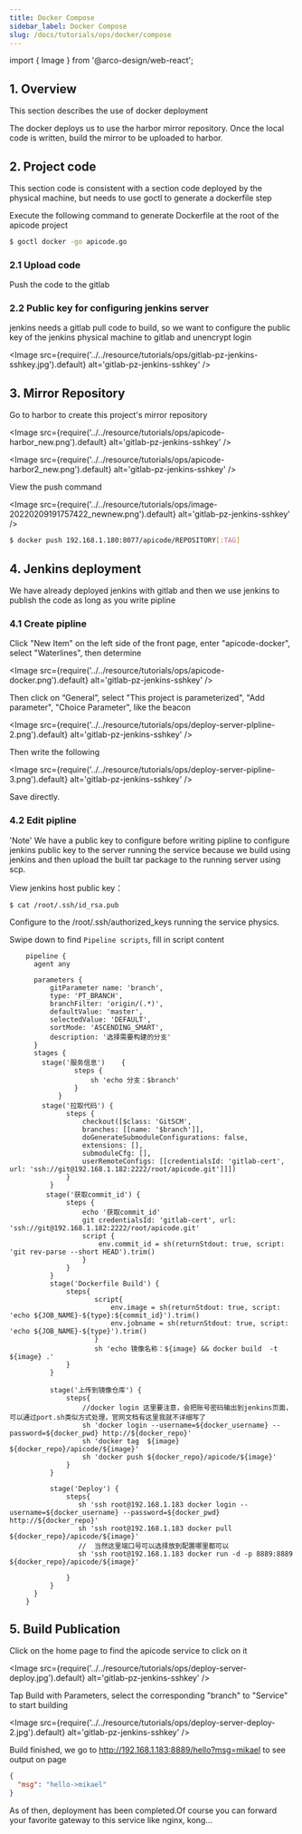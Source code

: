 ```yaml
---
title: Docker Compose
sidebar_label: Docker Compose
slug: /docs/tutorials/ops/docker/compose
---
```


import { Image } from '@arco-design/web-react';

## 1. Overview

This section describes the use of docker deployment

The docker deploys us to use the harbor mirror repository. Once the local code is written, build the mirror to be uploaded to harbor.

## 2. Project code

This section code is consistent with a section code deployed by the physical machine, but needs to use goctl to generate a dockerfile step

Execute the following command to generate Dockerfile at the root of the apicode project

```sh
$ goctl docker -go apicode.go
```

### 2.1 Upload code

Push the code to the gitlab

### 2.2 Public key for configuring jenkins server

jenkins needs a gitlab pull code to build, so we want to configure the public key of the jenkins physical machine to gitlab and unencrypt login

<Image src={require('../../resource/tutorials/ops/gitlab-pz-jenkins-sshkey.jpg').default} alt='gitlab-pz-jenkins-sshkey' />

## 3. Mirror Repository

Go to harbor to create this project's mirror repository

<Image src={require('../../resource/tutorials/ops/apicode-harbor_new.png').default} alt='gitlab-pz-jenkins-sshkey' />

<Image src={require('../../resource/tutorials/ops/apicode-harbor2_new.png').default} alt='gitlab-pz-jenkins-sshkey' />

View the push command

<Image src={require('../../resource/tutorials/ops/image-20220209191757422_newnew.png').default} alt='gitlab-pz-jenkins-sshkey' />

```sh
$ docker push 192.168.1.180:8077/apicode/REPOSITORY[:TAG]
```

## 4. Jenkins deployment

We have already deployed jenkins with gitlab and then we use jenkins to publish the code as long as you write pipline

### 4.1 Create pipline

Click "New Item" on the left side of the front page, enter "apicode-docker", select "Waterlines", then determine

<Image src={require('../../resource/tutorials/ops/apicode-docker.png').default} alt='gitlab-pz-jenkins-sshkey' />

Then click on “General”, select "This project is parameterized", "Add parameter", "Choice Parameter", like the beacon

<Image src={require('../../resource/tutorials/ops/deploy-server-plpline-2.png').default} alt='gitlab-pz-jenkins-sshkey' />

Then write the following

<Image src={require('../../resource/tutorials/ops/deploy-server-pipline-3.png').default} alt='gitlab-pz-jenkins-sshkey' />

Save directly.

### 4.2 Edit pipline

'Note' We have a public key to configure before writing pipline to configure jenkins public key to the server running the service because we build using jenkins and then upload the built tar package to the running server using scp.

View jenkins host public key：

```shell
$ cat /root/.ssh/id_rsa.pub
```

Configure to the /root/.ssh/authorized_keys running the service physics.

Swipe down to find `Pipeline scripts`, fill in script content

```pipeline
    pipeline {
      agent any
    
      parameters {
          gitParameter name: 'branch',
          type: 'PT_BRANCH',
          branchFilter: 'origin/(.*)',
          defaultValue: 'master',
          selectedValue: 'DEFAULT',
          sortMode: 'ASCENDING_SMART',
          description: '选择需要构建的分支'
      }
      stages {
        stage('服务信息')    {
                steps {
                    sh 'echo 分支：$branch'
                }
            }
        stage('拉取代码') {
              steps {
                  checkout([$class: 'GitSCM',
                  branches: [[name: '$branch']],
                  doGenerateSubmoduleConfigurations: false,
                  extensions: [],
                  submoduleCfg: [],
                  userRemoteConfigs: [[credentialsId: 'gitlab-cert', url: 'ssh://git@192.168.1.182:2222/root/apicode.git']]])
              }
          }
         stage('获取commit_id') {
              steps {
                  echo '获取commit_id'
                  git credentialsId: 'gitlab-cert', url: 'ssh://git@192.168.1.182:2222/root/apicode.git'
                  script {
                      env.commit_id = sh(returnStdout: true, script: 'git rev-parse --short HEAD').trim()
                  }
              }
          }
          stage('Dockerfile Build') {
              steps{
                     script{
                         env.image = sh(returnStdout: true, script: 'echo ${JOB_NAME}-${type}:${commit_id}').trim()
                         env.jobname = sh(returnStdout: true, script: 'echo ${JOB_NAME}-${type}').trim()
                     }
                     sh 'echo 镜像名称：${image} && docker build  -t ${image} .'
              }
          }
    
          stage('上传到镜像仓库') {
              steps{
                  //docker login 这里要注意，会把账号密码输出到jenkins页面，可以通过port.sh类似方式处理，官网文档有这里我就不详细写了
                  sh 'docker login --username=${docker_username} --password=${docker_pwd} http://${docker_repo}'
                  sh 'docker tag  ${image} ${docker_repo}/apicode/${image}'
                  sh 'docker push ${docker_repo}/apicode/${image}'
              }
          }
    
          stage('Deploy') {
              steps{
                 sh 'ssh root@192.168.1.183 docker login --username=${docker_username} --password=${docker_pwd} http://${docker_repo}'
                 sh 'ssh root@192.168.1.183 docker pull ${docker_repo}/apicode/${image}'
                 //  当然这里端口号可以选择放到配置哪里都可以
                 sh 'ssh root@192.168.1.183 docker run -d -p 8889:8889 ${docker_repo}/apicode/${image}'
    
              }
          }
      }
    }
```

## 5. Build Publication

Click on the home page to find the apicode service to click on it

<Image src={require('../../resource/tutorials/ops/deploy-server-deploy.jpg').default} alt='gitlab-pz-jenkins-sshkey' />

Tap Build with Parameters, select the corresponding "branch" to "Service" to start building

<Image src={require('../../resource/tutorials/ops/deploy-server-deploy-2.jpg').default} alt='gitlab-pz-jenkins-sshkey' />

Build finished, we go to http://192.168.1.183:8889/hello?msg=mikael to see output on page

```json
{
  "msg": "hello->mikael"
}
```

As of then, deployment has been completed.Of course you can forward your favorite gateway to this service like nginx, kong...
